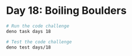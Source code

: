 # Day 18: Boiling Boulders

```sh
# Run the code challenge
deno task days 18

# Test the code challenge
deno test days/18
```
